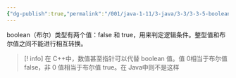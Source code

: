 ```yaml
---
{"dg-publish":true,"permalink":"/001/java-1-11/3-java/3-3/3-3-5-boolean/","created":"2024-04-11T17:12:40.328+08:00","updated":"2024-06-01T10:42:39.055+08:00"}
---
```


boolean（布尔）类型有两个值：false 和 true，用来判定逻辑条件。整型值和布尔值之间不能进行相互转换。

>[!  info] 在 C++中，数值甚至指针可以代替 boolean 值。值 0相当于布尔值 false，非 0 值相当于布尔值 true。在 Java中则不是这样
